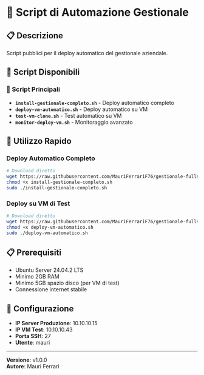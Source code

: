 # 🚀 Script di Automazione Gestionale

## 📋 Descrizione
Script pubblici per il deploy automatico del gestionale aziendale.

## 📁 Script Disponibili

### 🎯 Script Principali
- **`install-gestionale-completo.sh`** - Deploy automatico completo
- **`deploy-vm-automatico.sh`** - Deploy automatico su VM
- **`test-vm-clone.sh`** - Test automatico su VM
- **`monitor-deploy-vm.sh`** - Monitoraggio avanzato

## 🚀 Utilizzo Rapido

### Deploy Automatico Completo
```bash
# Download diretto
wget https://raw.githubusercontent.com/MauriFerrariF76/gestionale-fullstack/main/public-scripts/install-gestionale-completo.sh
chmod +x install-gestionale-completo.sh
sudo ./install-gestionale-completo.sh
```

### Deploy su VM di Test
```bash
# Download diretto
wget https://raw.githubusercontent.com/MauriFerrariF76/gestionale-fullstack/main/public-scripts/deploy-vm-automatico.sh
chmod +x deploy-vm-automatico.sh
sudo ./deploy-vm-automatico.sh
```

## 📋 Prerequisiti
- Ubuntu Server 24.04.2 LTS
- Minimo 2GB RAM
- Minimo 5GB spazio disco (per VM di test)
- Connessione internet stabile

## 🔧 Configurazione
- **IP Server Produzione**: 10.10.10.15
- **IP VM Test**: 10.10.10.43
- **Porta SSH**: 27
- **Utente**: mauri

---
**Versione**: v1.0.0  
**Autore**: Mauri Ferrari 